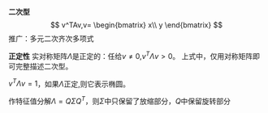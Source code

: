 **二次型**
$$
v^TAv,v=
\begin{bmatrix}
x\\ y
\end{bmatrix}
$$
推广：多元二次齐次多项式

**正定性**
实对称矩阵$\Lambda$是正定的：任给$v\neq 0$,$v^T \Lambda v>0$。
上式中，仅用对称矩阵即可完整描述二次型。

$v^T\Lambda v=1$，如果$\Lambda$正定,则它表示椭圆。

作特征值分解$\Lambda=Q\Sigma Q^T$，则$\Sigma$中只保留了放缩部分，$Q$中保留旋转部分